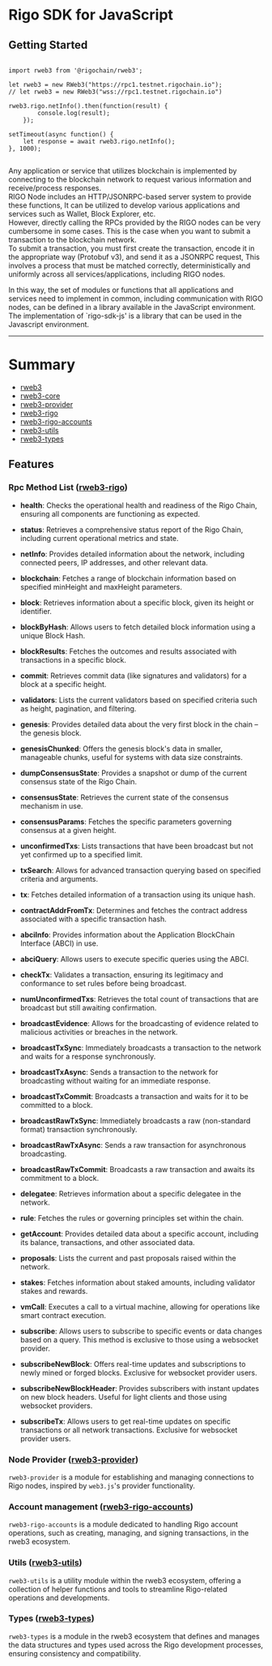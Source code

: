 # Rigo SDK for JavaScript


## Getting Started

```plantuml

import rweb3 from '@rigochain/rweb3';

let rweb3 = new RWeb3("https://rpc1.testnet.rigochain.io");
// let rweb3 = new RWeb3("wss://rpc1.testnet.rigochain.io") 

rweb3.rigo.netInfo().then(function(result) {
        console.log(result);
    });

setTimeout(async function() {
    let response = await rweb3.rigo.netInfo();
}, 1000);


```
Any application or service that utilizes blockchain is implemented by connecting to the blockchain network to request various information and receive/process responses.  
RIGO Node includes an HTTP/JSONRPC-based server system to provide these functions,
It can be utilized to develop various applications and services such as Wallet, Block Explorer, etc.  
However, directly calling the RPCs provided by the RIGO nodes can be very cumbersome in some cases.
This is the case when you want to submit a transaction to the blockchain network.    
To submit a transaction, you must first create the transaction, encode it in the appropriate way (Protobuf v3), and send it as a JSONRPC request,
This involves a process that must be matched correctly, deterministically and uniformly across all services/applications, including RIGO nodes.

In this way, the set of modules or functions that all applications and services need to implement in common, including communication with RIGO nodes, can be defined in a library available in the JavaScript environment.
The implementation of `rigo-sdk-js' is a library that can be used in the Javascript environment.

---

# Summary

* [rweb3](1.%20rweb3/README.md)
* [rweb3-core](2.%20rweb3-core/README.md)
* [rweb3-provider](3.%20rweb3-provider/README.md)
* [rweb3-rigo](4.%20rweb3-rigo/README.md)
* [rweb3-rigo-accounts](5.%20rweb3-rigo-accounts/README.md)
* [rweb3-utils](7.%20rweb3-utils/README.md)
* [rweb3-types](6.%20rweb3-types/README.md)

## Features


### Rpc Method List  ([rweb3-rigo](4.%20rweb3-rigo/README.md))

- **health**: Checks the operational health and readiness of the Rigo Chain, ensuring all components are functioning as expected.

- **status**: Retrieves a comprehensive status report of the Rigo Chain, including current operational metrics and state.

- **netInfo**: Provides detailed information about the network, including connected peers, IP addresses, and other relevant data.

- **blockchain**: Fetches a range of blockchain information based on specified minHeight and maxHeight parameters.

- **block**: Retrieves information about a specific block, given its height or identifier.

- **blockByHash**: Allows users to fetch detailed block information using a unique Block Hash.

- **blockResults**: Fetches the outcomes and results associated with transactions in a specific block.

- **commit**: Retrieves commit data (like signatures and validators) for a block at a specific height.

- **validators**: Lists the current validators based on specified criteria such as height, pagination, and filtering.

- **genesis**: Provides detailed data about the very first block in the chain – the genesis block.

- **genesisChunked**: Offers the genesis block's data in smaller, manageable chunks, useful for systems with data size constraints.

- **dumpConsensusState**: Provides a snapshot or dump of the current consensus state of the Rigo Chain.

- **consensusState**: Retrieves the current state of the consensus mechanism in use.

- **consensusParams**: Fetches the specific parameters governing consensus at a given height.

- **unconfirmedTxs**: Lists transactions that have been broadcast but not yet confirmed up to a specified limit.

- **txSearch**: Allows for advanced transaction querying based on specified criteria and arguments.

- **tx**: Fetches detailed information of a transaction using its unique hash.

- **contractAddrFromTx**: Determines and fetches the contract address associated with a specific transaction hash.

- **abciInfo**: Provides information about the Application BlockChain Interface (ABCI) in use.

- **abciQuery**: Allows users to execute specific queries using the ABCI.

- **checkTx**: Validates a transaction, ensuring its legitimacy and conformance to set rules before being broadcast.

- **numUnconfirmedTxs**: Retrieves the total count of transactions that are broadcast but still awaiting confirmation.

- **broadcastEvidence**: Allows for the broadcasting of evidence related to malicious activities or breaches in the network.

- **broadcastTxSync**: Immediately broadcasts a transaction to the network and waits for a response synchronously.

- **broadcastTxAsync**: Sends a transaction to the network for broadcasting without waiting for an immediate response.

- **broadcastTxCommit**: Broadcasts a transaction and waits for it to be committed to a block.

- **broadcastRawTxSync**: Immediately broadcasts a raw (non-standard format) transaction synchronously.

- **broadcastRawTxAsync**: Sends a raw transaction for asynchronous broadcasting.

- **broadcastRawTxCommit**: Broadcasts a raw transaction and awaits its commitment to a block.

- **delegatee**: Retrieves information about a specific delegatee in the network.

- **rule**: Fetches the rules or governing principles set within the chain.

- **getAccount**: Provides detailed data about a specific account, including its balance, transactions, and other associated data.

- **proposals**: Lists the current and past proposals raised within the network.

- **stakes**: Fetches information about staked amounts, including validator stakes and rewards.

- **vmCall**: Executes a call to a virtual machine, allowing for operations like smart contract execution.

- **subscribe**: Allows users to subscribe to specific events or data changes based on a query. This method is exclusive to those using a websocket provider.

- **subscribeNewBlock**: Offers real-time updates and subscriptions to newly mined or forged blocks. Exclusive for websocket provider users.

- **subscribeNewBlockHeader**: Provides subscribers with instant updates on new block headers. Useful for light clients and those using websocket providers.

- **subscribeTx**: Allows users to get real-time updates on specific transactions or all network transactions. Exclusive for websocket provider users.


### Node Provider ([rweb3-provider](3.%20rweb3-provider/README.md))

`rweb3-provider` is a module for establishing and managing connections to Rigo nodes, inspired by `web3.js`'s provider functionality.


### Account management ([rweb3-rigo-accounts](5.%20rweb3-rigo-accounts/README.md))

`rweb3-rigo-accounts` is a module dedicated to handling Rigo account operations, such as creating, managing, and signing transactions, in the rweb3 ecosystem.



### Utils ([rweb3-utils](7.%20rweb3-utils/README.md))

`rweb3-utils` is a utility module within the rweb3 ecosystem, offering a collection of helper functions and tools to streamline Rigo-related operations and developments.


### Types ([rweb3-types](6.%20rweb3-types/README.md))

`rweb3-types` is a module in the rweb3 ecosystem that defines and manages the data structures and types used across the Rigo development processes, ensuring consistency and compatibility.


